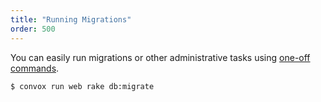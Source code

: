 ```yaml
---
title: "Running Migrations"
order: 500
---
```


You can easily run migrations or other administrative tasks using [one-off commands](/docs/one-off-commands/).

    $ convox run web rake db:migrate

